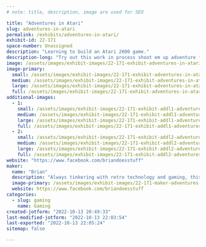 ```yaml
---
# note: title, description, image are used for SEO

title: "Adventures in Atari"
slug: adventures-in-atari
permalink: /exhibits/adventures-in-atari/
exhibit-id: 22-171
space-number: Unassigned
description: "Learning to build an Atari 2600 game."
description-long: "Try out this work in process shoot em up adventure featuring Makey on the Atari 2600 with an actual cartridge."
image: /assets/images/exhibit-images/22-171-exhibit-adventures-in-atari-43-screen-shot-2022-10-13-at-12-23-14-am-15-large.png
image-primary: 
  small: /assets/images/exhibit-images/22-171-exhibit-adventures-in-atari-43-screen-shot-2022-10-13-at-12-23-14-am-15-small.png
  medium: /assets/images/exhibit-images/22-171-exhibit-adventures-in-atari-43-screen-shot-2022-10-13-at-12-23-14-am-15-medium.png
  large: /assets/images/exhibit-images/22-171-exhibit-adventures-in-atari-43-screen-shot-2022-10-13-at-12-23-14-am-15-large.png
  full: /assets/images/exhibit-images/22-171-exhibit-adventures-in-atari-43-screen-shot-2022-10-13-at-12-23-14-am-15-full.png
additional-images: 
  - 1:
    small: /assets/images/exhibit-images/22-171-exhibit-addl1-adventures-in-atari-screen-shot-2022-10-13-at-12-26-07-am-small.png
    medium: /assets/images/exhibit-images/22-171-exhibit-addl1-adventures-in-atari-screen-shot-2022-10-13-at-12-26-07-am-medium.png
    large: /assets/images/exhibit-images/22-171-exhibit-addl1-adventures-in-atari-screen-shot-2022-10-13-at-12-26-07-am-large.png
    full: /assets/images/exhibit-images/22-171-exhibit-addl1-adventures-in-atari-screen-shot-2022-10-13-at-12-26-07-am-full.png
  - 2:
    small: /assets/images/exhibit-images/22-171-exhibit-addl2-adventures-in-atari-screen-shot-2022-10-13-at-8-46-38-pm-small.png
    medium: /assets/images/exhibit-images/22-171-exhibit-addl2-adventures-in-atari-screen-shot-2022-10-13-at-8-46-38-pm-medium.png
    large: /assets/images/exhibit-images/22-171-exhibit-addl2-adventures-in-atari-screen-shot-2022-10-13-at-8-46-38-pm-large.png
    full: /assets/images/exhibit-images/22-171-exhibit-addl2-adventures-in-atari-screen-shot-2022-10-13-at-8-46-38-pm-full.png
website: "https://www.facebook.com/briandoesstuff"
maker: 
  name: "Brian"
  description: "Always tinkering with retro technology and gaming, this is a work in progress learning to design a new game for the 50 year old Atari 2600."
  image-primary: /assets/images/exhibit-images/22-171-maker-adventures-in-atari-screen-shot-2022-10-13-at-12-23-14-am-medium.png
  website: https://www.facebook.com/briandoesstuff
categories: 
  - slug: gaming
    name: Gaming
created-jotform: "2022-10-13 20:49:33"
last-modified-jotform: "2022-10-13 22:03:54"
last-exported: "2022-10-13 22:05:24"
sitemap: false

---
```

